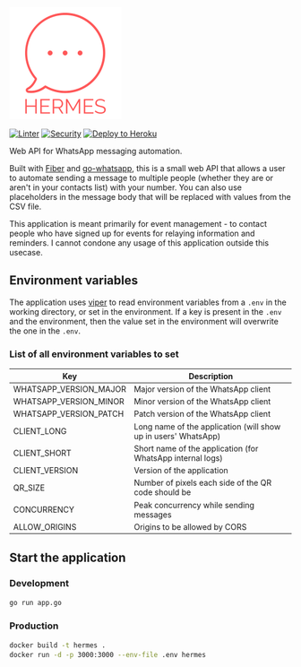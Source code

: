 ![Hermes](img/logo.png)

[![Linter](https://github.com/ksdfg/hermes-backend/actions/workflows/linter.yml/badge.svg?branch=master)](https://github.com/ksdfg/hermes-backend/actions/workflows/linter.yml)
[![Security](https://github.com/ksdfg/hermes-backend/actions/workflows/security.yml/badge.svg?branch=master)](https://github.com/ksdfg/hermes-backend/actions/workflows/security.yml)
[![Deploy to Heroku](https://github.com/ksdfg/hermes-backend/actions/workflows/deploy.yml/badge.svg?branch=master)](https://github.com/ksdfg/hermes-backend/actions/workflows/deploy.yml)

Web API for WhatsApp messaging automation.

Built with [Fiber](https://github.com/gofiber/fiber) and [go-whatsapp](https://github.com/Rhymen/go-whatsapp), this is a
small web API that allows a user to automate sending a message to multiple people (whether they are or aren't in your
contacts list) with your number. You can also use placeholders in the message body that will be replaced with values
from the CSV file.

This application is meant primarily for event management - to contact people who have signed up for events for relaying
information and reminders. I cannot condone any usage of this application outside this usecase.

## Environment variables

The application uses [viper](https://github.com/spf13/viper) to read environment variables from a `.env` in the working
directory, or set in the environment. If a key is present in the `.env` and the environment, then the value set in the
environment will overwrite the one in the `.env`.

### List of all environment variables to set

| Key | Description |
| --- | --- |
| WHATSAPP_VERSION_MAJOR | Major version of the WhatsApp client |
| WHATSAPP_VERSION_MINOR | Minor version of the WhatsApp client |
| WHATSAPP_VERSION_PATCH | Patch version of the WhatsApp client |
| CLIENT_LONG | Long name of the application (will show up in users' WhatsApp) |
| CLIENT_SHORT | Short name of the application (for WhatsApp internal logs) |
| CLIENT_VERSION | Version of the application |
| QR_SIZE | Number of pixels each side of the QR code should be |
| CONCURRENCY | Peak concurrency while sending messages |
| ALLOW_ORIGINS | Origins to be allowed by CORS |

## Start the application

### Development

```bash
go run app.go
```

### Production

```bash
docker build -t hermes .
docker run -d -p 3000:3000 --env-file .env hermes
```
